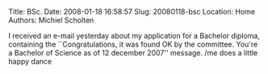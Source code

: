 Title: BSc.
Date: 2008-01-18 16:58:57
Slug: 20080118-bsc
Location: Home
Authors: Michiel Scholten

<p>I received an e-mail yesterday about my application for a Bachelor diploma, containing the ``Congratulations, it was found OK by the committee. You're a Bachelor of Science as of 12 december 2007'' message. /me does a little happy dance</p>